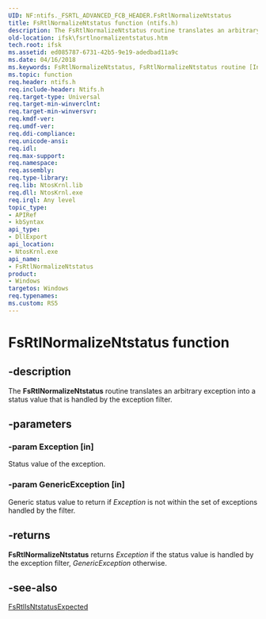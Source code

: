 ```yaml
---
UID: NF:ntifs._FSRTL_ADVANCED_FCB_HEADER.FsRtlNormalizeNtstatus
title: FsRtlNormalizeNtstatus function (ntifs.h)
description: The FsRtlNormalizeNtstatus routine translates an arbitrary exception into a status value that is handled by the exception filter.
old-location: ifsk\fsrtlnormalizentstatus.htm
tech.root: ifsk
ms.assetid: ed085787-6731-42b5-9e19-adedbad11a9c
ms.date: 04/16/2018
ms.keywords: FsRtlNormalizeNtstatus, FsRtlNormalizeNtstatus routine [Installable File System Drivers], fsrtlref_f31a9a77-7deb-4919-bfae-874958b15c7f.xml, ifsk.fsrtlnormalizentstatus, ntifs/FsRtlNormalizeNtstatus
ms.topic: function
req.header: ntifs.h
req.include-header: Ntifs.h
req.target-type: Universal
req.target-min-winverclnt: 
req.target-min-winversvr: 
req.kmdf-ver: 
req.umdf-ver: 
req.ddi-compliance: 
req.unicode-ansi: 
req.idl: 
req.max-support: 
req.namespace: 
req.assembly: 
req.type-library: 
req.lib: NtosKrnl.lib
req.dll: NtosKrnl.exe
req.irql: Any level
topic_type:
- APIRef
- kbSyntax
api_type:
- DllExport
api_location:
- NtosKrnl.exe
api_name:
- FsRtlNormalizeNtstatus
product:
- Windows
targetos: Windows
req.typenames: 
ms.custom: RS5
---
```


# FsRtlNormalizeNtstatus function


## -description


The <b>FsRtlNormalizeNtstatus</b> routine translates an arbitrary exception into a status value that is handled by the exception filter.


## -parameters




### -param Exception [in]

Status value of the exception.


### -param GenericException [in]

Generic status value to return if <i>Exception</i> is not within the set of exceptions handled by the filter.


## -returns



<b>FsRtlNormalizeNtstatus</b> returns <i>Exception</i> if the status value is handled by the exception filter, <i>GenericException</i> otherwise.




## -see-also




<a href="https://docs.microsoft.com/windows-hardware/drivers/ddi/content/ntifs/nf-ntifs-_fsrtl_advanced_fcb_header-fsrtlisntstatusexpected">FsRtlIsNtstatusExpected</a>
 

 

